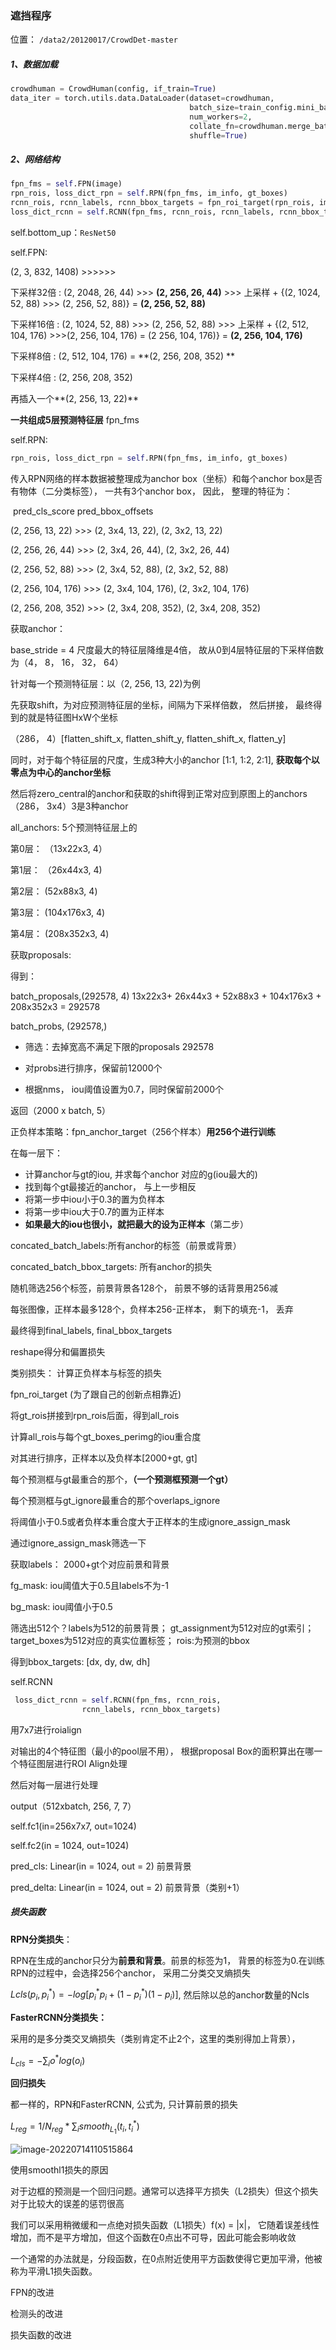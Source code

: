 ### 遮挡程序

位置： `/data2/20120017/CrowdDet-master`

##### 1、数据加载

```python
crowdhuman = CrowdHuman(config, if_train=True)
data_iter = torch.utils.data.DataLoader(dataset=crowdhuman,
                                        batch_size=train_config.mini_batch_size,
                                        num_workers=2,
                                        collate_fn=crowdhuman.merge_batch,
                                        shuffle=True)
```

##### 2、网络结构

```python
fpn_fms = self.FPN(image)
rpn_rois, loss_dict_rpn = self.RPN(fpn_fms, im_info, gt_boxes)
rcnn_rois, rcnn_labels, rcnn_bbox_targets = fpn_roi_target(rpn_rois, im_info, gt_boxes, topk=2)
loss_dict_rcnn = self.RCNN(fpn_fms, rcnn_rois, rcnn_labels, rcnn_bbox_targets)
```

self.bottom_up：`ResNet50`



self.FPN:

(2, 3, 832, 1408)  >>>>>> 

下采样32倍  :  (2, 2048, 26, 44)    >>> **(2, 256, 26, 44)**  >>> 上采样 + {(2, 1024, 52, 88) >>> (2, 256, 52, 88)}   = **(2, 256, 52, 88)**

下采样16倍 : (2, 1024, 52, 88)       >>> (2, 256, 52, 88) >>> 上采样 + {(2, 512, 104, 176) >>>(2, 256, 104, 176) = (2 256,  104, 176)} = **(2, 256, 104, 176)**

下采样8倍 : (2, 512, 104, 176)     = **(2, 256, 208, 352)   **

下采样4倍 : (2, 256, 208, 352)      

再插入一个**(2, 256, 13, 22)**

**一共组成5层预测特征层** fpn_fms



self.RPN:

```python
rpn_rois, loss_dict_rpn = self.RPN(fpn_fms, im_info, gt_boxes)
```

传入RPN网络的样本数据被整理成为anchor box（坐标）和每个anchor box是否有物体（二分类标签）， 一共有3个anchor box， 因此， 整理的特征为：

​                                            pred_cls_score    pred_bbox_offsets     

(2, 256, 13, 22)        >>>   (2, 3x4, 13, 22),    (2, 3x2, 13, 22)

(2, 256, 26, 44)        >>>   (2, 3x4, 26, 44),     (2, 3x2, 26, 44)

(2, 256, 52, 88)        >>>   (2, 3x4, 52, 88),      (2, 3x2, 52, 88)

(2, 256, 104, 176)   >>>    (2, 3x4, 104, 176),  (2, 3x2, 104, 176)

(2, 256, 208, 352)   >>>     (2, 3x4, 208, 352), (2, 3x4, 208, 352)



获取anchor：

base_stride = 4 尺度最大的特征层降维是4倍， 故从0到4层特征层的下采样倍数为（4， 8， 16， 32， 64）

针对每一个预测特征层：以（2, 256, 13, 22)为例

先获取shift，为对应预测特征层的坐标，间隔为下采样倍数， 然后拼接， 最终得到的就是特征图HxW个坐标

（286， 4）[flatten_shift_x, flatten_shift_y, flatten_shift_x, flatten_y]

同时，对于每个特征层的尺度，生成3种大小的anchor [1:1, 1:2, 2:1], **获取每个以零点为中心的anchor坐标**

然后将zero_central的anchor和获取的shift得到正常对应到原图上的anchors （286， 3x4）3是3种anchor

all_anchors: 5个预测特征层上的

第0层： （13x22x3, 4）

第1层：  （26x44x3, 4)

第2层：     (52x88x3, 4)

第3层：     (104x176x3, 4)

第4层：     (208x352x3, 4)



获取proposals:

得到：

batch_proposals,(292578, 4)      13x22x3+ 26x44x3 + 52x88x3 + 104x176x3 + 208x352x3 = 292578

 batch_probs,       (292578,)

* 筛选：去掉宽高不满足下限的proposals  292578

* 对probs进行排序，保留前12000个
* 根据nms， iou阈值设置为0.7，同时保留前2000个

返回（2000 x batch, 5）

正负样本策略：fpn_anchor_target（256个样本）**用256个进行训练**

在每一层下：

* 计算anchor与gt的iou, 并求每个anchor 对应的g(iou最大的)
* 找到每个gt最接近的anchor， 与上一步相反
* 将第一步中iou小于0.3的置为负样本
* 将第一步中iou大于0.7的置为正样本
* **如果最大的iou也很小，就把最大的设为正样本**（第二步）

concated_batch_labels:所有anchor的标签（前景或背景）

concated_batch_bbox_targets: 所有anchor的损失

随机筛选256个标签，前景背景各128个， 前景不够的话背景用256减

每张图像，正样本最多128个，负样本256-正样本， 剩下的填充-1， 丢弃

最终得到final_labels, final_bbox_targets

reshape得分和偏置损失

类别损失： 计算正负样本与标签的损失



fpn_roi_target    (为了跟自己的创新点相靠近)

将gt_rois拼接到rpn_rois后面，得到all_rois

计算all_rois与每个gt_boxes_perimg的iou重合度

对其进行排序，正样本以及负样本[2000+gt, gt]

每个预测框与gt最重合的那个，**（一个预测框预测一个gt）**

每个预测框与gt_ignore最重合的那个overlaps_ignore

将阈值小于0.5或者负样本重合度大于正样本的生成ignore_assign_mask

通过ignore_assign_mask筛选一下

获取labels： 2000+gt个对应前景和背景

fg_mask: iou阈值大于0.5且labels不为-1

bg_mask: iou阈值小于0.5

筛选出512个？labels为512的前景背景； gt_assignment为512对应的gt索引； target_boxes为512对应的真实位置标签； rois:为预测的bbox

得到bbox_targets: [dx, dy, dw, dh]



self.RCNN

```python
 loss_dict_rcnn = self.RCNN(fpn_fms, rcnn_rois,
                rcnn_labels, rcnn_bbox_targets)
```

用7x7进行roialign

对输出的4个特征图（最小的pool层不用）， 根据proposal Box的面积算出在哪一个特征图层进行ROI Align处理

然后对每一层进行处理

output（512xbatch, 256, 7, 7）

self.fc1(in=256x7x7, out=1024) 

self.fc2(in = 1024, out=1024)

pred_cls: Linear(in = 1024, out = 2)   前景背景

pred_delta: Linear(in = 1024, out = 2)  前景背景（类别+1）

##### 损失函数

**RPN分类损失**：

RPN在生成的anchor只分为**前景和背景**。前景的标签为1， 背景的标签为0.在训练RPN的过程中，会选择256个anchor， 采用二分类交叉熵损失

$L{cls}(p_i, p^*_i) = -log[p^*_ip_i + (1-p^*_i)(1-p_i)]$, 然后除以总的anchor数量的Ncls

**FasterRCNN分类损失：**

采用的是多分类交叉熵损失（类别肯定不止2个，这里的类别得加上背景），

$L_{cls} = -\sum_i o^*log(o_i)$

**回归损失**

都一样的，RPN和FasterRCNN, 公式为, 只计算前景的损失

$L_{reg} = 1/N_{reg} * \sum_ismooth_{L_1}(t_i, t^*_i)$

![image-20220714110515864](./img/image-20220714110515864.png)

使用smoothl1损失的原因

对于边框的预测是一个回归问题。通常可以选择平方损失（L2损失）但这个损失对于比较大的误差的惩罚很高

我们可以采用稍微缓和一点绝对损失函数（L1损失）f(x) = |x|， 它随着误差线性增加，而不是平方增加，但这个函数在0点出不可导，因此可能会影响收敛

一个通常的办法就是，分段函数，在0点附近使用平方函数使得它更加平滑，他被称为平滑L1损失函数。





FPN的改进

检测头的改进

损失函数的改进